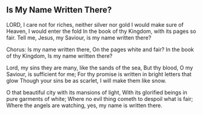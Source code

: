 ## Is My Name Written There?

LORD, I care not for riches, neither silver nor gold
I would make sure of Heaven, I would enter the fold
In the book of thy Kingdom, with its pages so fair.
Tell me, Jesus, my Saviour, is my name written there?

Chorus:
Is my name written there,
On the pages white and fair?
In the book of thy Kingdom,
Is my name written there?

Lord, my sins they are many, like the sands of the sea,
But thy blood, O my Saviour, is sufficient for me;
For thy promise is written in bright letters that glow
Though your sins be as scarlet, I will make them like snow.

O that beautiful city with its mansions of light,
With its glorified beings in pure garments of white;
Where no evil thing cometh to despoil what is fair;
Where the angels are watching, yes, my name is written there.